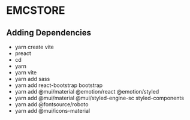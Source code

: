 

# EMCSTORE

## Adding Dependencies
- yarn create vite 
- preact
- cd
- yarn
- yarn vite
- yarn add sass
- yarn add react-bootstrap bootstrap
- yarn add @mui/material @emotion/react @emotion/styled
- yarn add @mui/material @mui/styled-engine-sc styled-components
- yarn add @fontsource/roboto
- yarn add @mui/icons-material




